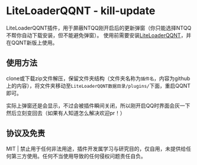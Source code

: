 # LiteLoaderQQNT - kill-update

LiteLoaderQQNT插件，用于屏蔽NTQQ刚开启后的更新弹窗（你只能选择NTQQ不帮你自动下载安装，但不能避免弹窗）。
使用前需要安装[LiteLoaderQQNT](https://github.com/mo-jinran/LiteLoaderQQNT)，并在QQNT新版上使用。

## 使用方法

clone或下载zip文件解压，保留文件夹结构（文件夹名称为`插件名`，内容为github上的内容），将文件夹移动至`LiteLoaderQQNT数据目录/plugins/`下面，重启QQNT即可。

实际上弹窗还是会显示，不过会被插件瞬间关闭，所以刚开启QQ时界面会灰一下然后立刻变回去（如果有人知道怎么解决欢迎pr！）

## 协议及免责

MIT | 禁止用于任何非法用途，插件开发属学习与研究目的，仅自用，未提供给任何第三方使用。任何不当使用导致的任何侵权问题责任自负。
